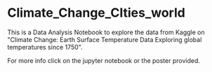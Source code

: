 # Climate_Change_CIties_world

This is a Data Analysis Notebook to explore the data from Kaggle on "Climate Change: Earth Surface Temperature Data Exploring global temperatures since 1750".

For more info click on the jupyter notebook or the poster provided. 
